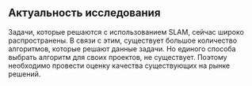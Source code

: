 ## Актуальность исследования
Задачи, которые решаются с использованием SLAM, сейчас широко распространены. В связи с этим, существует большое количество алгоритмов, которые решают данные задачи. Но единого способа выбрать алгоритм для своих проектов, не существует. Поэтому необходимо провести оценку качества существующих на рынке решений.